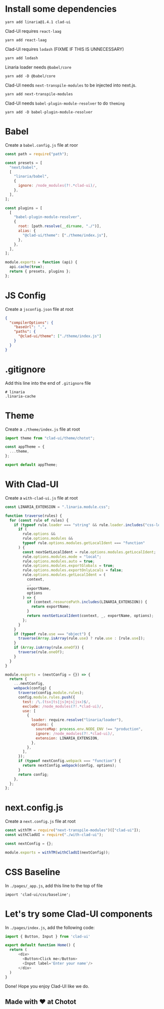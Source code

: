 # Install some dependencies

```
yarn add linaria@1.4.1 clad-ui
```

Clad-UI requires `react-laag`

```
yarn add react-laag
```

Clad-UI requires `lodash` (FIXME IF THIS IS UNNECESSARY)

```
yarn add lodash
```

Linaria loader needs `@babel/core`

```
yarn add -D @babel/core
```

Clad-UI needs `next-transpile-modules` to be injected into next.js.

```
yarn add next-transpile-modules
```

Clad-UI needs `babel-plugin-module-resolver` to do `theming`

```
yarn add -D babel-plugin-module-resolver
```

# Babel

Create a `babel.config.js` file at roor

```js
const path = require("path");

const presets = [
  "next/babel",
  [
    "linaria/babel",
    {
      ignore: /node_modules(?!.*clad-ui)/,
    },
  ],
];

const plugins = [
  [
    "babel-plugin-module-resolver",
    {
      root: [path.resolve(__dirname, "./")],
      alias: {
        "@clad-ui/theme": ["./theme/index.js"],
      },
    },
  ],
];

module.exports = function (api) {
  api.cache(true);
  return { presets, plugins };
};
```

# JS Config

Create a `jsconfig.json` file at root

```json
{
  "compilerOptions": {
    "baseUrl": ".",
    "paths": {
      "@clad-ui/theme": ["./theme/index.js"]
    }
  }
}
```

# .gitignore

Add this line into the end of `.gitignore` file

```
# linaria
.linaria-cache
```

# Theme

Create a `./theme/index.js` file at root

```js
import theme from "clad-ui/theme/chotot";

const appTheme = {
  ...theme,
};

export default appTheme;
```

# With Clad-UI

Create a `with-clad-ui.js` file at root

```js
const LINARIA_EXTENSION = ".linaria.module.css";

function traverse(rules) {
  for (const rule of rules) {
    if (typeof rule.loader === "string" && rule.loader.includes("css-loader")) {
      if (
        rule.options &&
        rule.options.modules &&
        typeof rule.options.modules.getLocalIdent === "function"
      ) {
        const nextGetLocalIdent = rule.options.modules.getLocalIdent;
        rule.options.modules.mode = "local";
        rule.options.modules.auto = true;
        rule.options.modules.exportGlobals = true;
        rule.options.modules.exportOnlyLocals = false;
        rule.options.modules.getLocalIdent = (
          context,
          _,
          exportName,
          options
        ) => {
          if (context.resourcePath.includes(LINARIA_EXTENSION)) {
            return exportName;
          }
          return nextGetLocalIdent(context, _, exportName, options);
        };
      }
    }
    if (typeof rule.use === "object") {
      traverse(Array.isArray(rule.use) ? rule.use : [rule.use]);
    }
    if (Array.isArray(rule.oneOf)) {
      traverse(rule.oneOf);
    }
  }
}

module.exports = (nextConfig = {}) => {
  return {
    ...nextConfig,
    webpack(config) {
      traverse(config.module.rules);
      config.module.rules.push({
        test: /\.(tsx|ts|js|mjs|jsx)$/,
        exclude: /node_modules(?!.*clad-ui)/,
        use: [
          {
            loader: require.resolve("linaria/loader"),
            options: {
              sourceMap: process.env.NODE_ENV !== "production",
              ignore: /node_modules(?!.*clad-ui)/,
              extension: LINARIA_EXTENSION,
            },
          },
        ],
      });
      if (typeof nextConfig.webpack === "function") {
        return nextConfig.webpack(config, options);
      }
      return config;
    },
  };
};
```

# next.config.js

Create a `next.config.js` file at root

```js
const withTM = require("next-transpile-modules")(["clad-ui"]);
const withCladUI = require("./with-clad-ui");

const nextConfig = {};

module.exports = withTM(withCladUI(nextConfig));
```

# CSS Baseline

In `./pages/_app.js`, add this line to the top of file

```
import 'clad-ui/css/baseline';
```

# Let's try some Clad-UI components

In `./pages/index.js`, add the following code:

```js
import { Button, Input } from 'clad-ui'

export default function Home() {
  return (
      <div>
        <Button>Click me</Button>
        <Input label='Enter your name'/>
      </div>
  )
}
```

Done! Hope you enjoy Clad-UI like we do. 

## Made with ❤️ at Chotot
